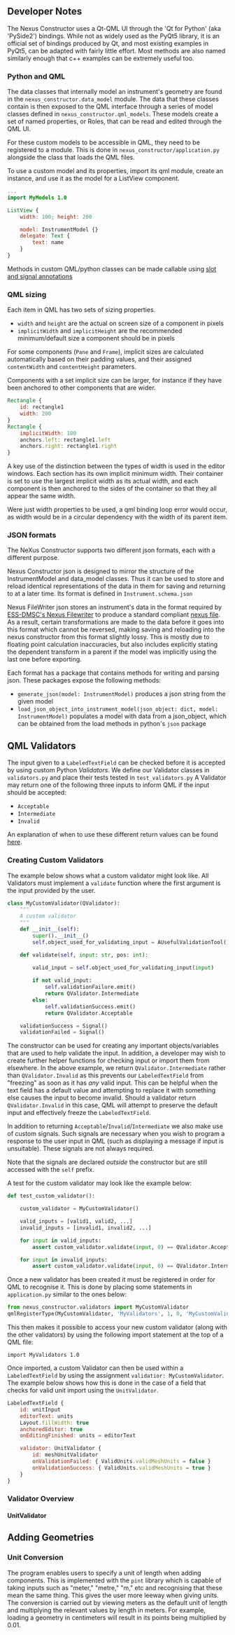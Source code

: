 ## Developer Notes

The Nexus Constructor uses a Qt-QML UI through the 'Qt for Python' (aka
'PySide2') bindings. While not as widely used as the PyQt5 library, it is an
official set of bindings produced by Qt, and most existing examples in PyQt5,
can be adapted with fairly little effort. Most methods are also named similarly
enough that c++ examples can be extremely useful too.

### Python and QML

The data classes that internally model an instrument's geometry are found in the
`nexus_constructor.data_model` module. The data that these classes contain is
then exposed to the QML interface through a series of model classes defined in
`nexus_constructor.qml_models`. These models create a set of named
properties, or Roles, that can be read and edited through the QML UI.

For these custom models to be accessible in QML, they need to be registered to a
module. This is done in `nexus_constructor/application.py` alongside the
class that loads the QML files.

To use a custom model and its properties, import its qml module, create an
instance, and use it as the model for a ListView component.
```qml
...
import MyModels 1.0

ListView {
    width: 100; height: 200

    model: InstrumentModel {}
    delegate: Text {
        text: name
    }
}
```

Methods in custom QML/python classes can be made callable using
[slot and signal annotations](https://wiki.qt.io/Qt_for_Python_Signals_and_Slots)

### QML sizing

Each item in QML has two sets of sizing properties.

- `width` and `height` are the actual on screen size of a component in pixels
- `implicitWidth` and `implicitHeight` are the recommended minimum/default size
a component should be in pixels
 
For some components (`Pane` and `Frame`), implicit sizes are calculated
automatically based on their padding values, and their assigned `contentWidth`
and `contentHeight` parameters.
 
Components with a set implicit size can be larger, for instance if they have
been anchored to other components that are wider.
```qml
Rectangle {
    id: rectangle1
    width: 200
}
Rectangle {
    implicitWidth: 100
    anchors.left: rectangle1.left
    anchors.right: rectangle1.right
}
```
A key use of the distinction between the types of width is used in the editor
windows. Each section has its own implicit minimum width. Their container is set
to use the largest implicit width as its actual width, and each component is
then anchored to the sides of the container so that they all appear the same
width.

Were just width properties to be used, a qml binding loop error would occur, as
width would be in a circular dependency with the width of its parent item.

### JSON formats

The NeXus Constructor supports two different json formats, each with a
different purpose.

Nexus Constructor json is designed to mirror the structure of the 
InstrumentModel and data_model classes. Thus it can be used to store and reload
identical representations of the data in them for saving and returning to at a
later time. Its format is defined in `Instrument.schema.json`

Nexus FileWriter json stores an instrument's data in the format required by
[ESS-DMSC's Nexus Filewriter](https://github.com/ess-dmsc/kafka-to-nexus/)
to produce a standard compliant [nexus file](https://www.nexusformat.org/).
As a result, certain transformations are made to the data before it goes into
this format which cannot be reversed, making saving and reloading into the
nexus constructor from this format slightly lossy. This is mostly due to
floating point calculation inaccuracies, but also includes explicitly stating
the dependent transform in a parent if the model was implicitly using the last
one before exporting.

Each format has a package that contains methods for writing and parsing json.
These packages expose the following methods:

 - `generate_json(model: InstrumentModel)`
 produces a json string from the given model
 - `load_json_object_into_instrument_model(json_object: dict, model: InstrumentModel)`
 populates a model with data from a json_object, which can be obtained from the
 load methods in python's `json` package
 
## QML Validators

The input given to a `LabeledTextField` can be checked before it is accepted by using custom Python _Validators_. We define our Validator classes in `validators.py` and place their tests tested in `test_validators.py`  A Validator may return one of the following three inputs to inform QML if the input should be accepted:
- `Acceptable`
- `Intermediate`
- `Invalid`

An explanation of when to use these different return values can be found [here](https://doc.qt.io/qt-5/qvalidator.html).

### Creating Custom Validators

The example below shows what a custom validator might look like. All Validators must implement a `validate` function where the first argument is the input provided by the user.

```python
class MyCustomValidator(QValidator):
    """
    A custom validator
    """
    def __init__(self):
        super().__init__()
        self.object_used_for_validating_input = AUsefulValidationTool()

    def validate(self, input: str, pos: int):

        valid_input = self.object_used_for_validating_input(input)
        
        if not valid_input:
            self.validationFailure.emit()
            return QValidator.Intermediate
        else:
            self.validationSuccess.emit()
            return QValidator.Acceptable

    validationSuccess = Signal()
    validationFailed = Signal()
```

The constructor can be used for creating any important objects/variables that are used to help validate the input. In addition, a developer may wish to create further helper functions for checking input or import them from elsewhere. In the above example, we return `QValidator.Intermediate` rather than `QValidator.Invalid` as this prevents our `LabeledTextField` from "freezing" as soon as it has _any_ valid input. This can be helpful when the text field has a default value and attempting to replace it with something else causes the input to become invalid. Should a validator return `QValidator.Invalid` in this case, QML will attempt to preserve the default input and effectively freeze the `LabeledTextField`. 

In addition to returning `Acceptable`/`Invalid`/`Intermediate` we also make use of custom signals. Such signals are necessary when you wish to program a response to the user input in QML (such as displaying a message if input is unsuitable). These signals are not always required.

Note that the signals are declared _outside_ the constructor but are still accessed with the `self` prefix.

A test for the custom validator may look like the example below:

```python
def test_custom_validator():

    custom_validator = MyCustomValidator()

    valid_inputs = [valid1, valid2, ...]
    invalid_inputs = [invalid1, invalid2, ...]

    for input in valid_inputs:
        assert custom_validator.validate(input, 0) == QValidator.Acceptable

    for input in invalid_inputs:
        assert custom_validator.validate(input, 0) == QValidator.Intermediate
```

Once a new validator has been created it must be registered in order for QML to recognise it. This is done by placing some statements in `application.py` similar to the ones below:
```python
from nexus_constructor.validators import MyCustomValidator
qmlRegisterType(MyCustomValidator, 'MyValidators', 1, 0, 'MyCustomValidator')
```

This then makes it possible to access your new custom validator (along with the other validators) by using the following import statement at the top of a QML file:  
```
import MyValidators 1.0
```

Once imported, a custom Validator can then be used within a `LabeledTextField` by using the assignment `validatior: MyCustomValidator`. The example below shows how this is done in the case of a field that checks for valid unit import using the `UnitValidator`.  

```qml
LabeledTextField {
    id: unitInput
    editorText: units
    Layout.fillWidth: true
    anchoredEditor: true
    onEditingFinished: units = editorText

    validator: UnitValidator {
        id: meshUnitValidator
        onValidationFailed: { ValidUnits.validMeshUnits = false }
        onValidationSuccess: { ValidUnits.validMeshUnits = true }
    }
}
```

### Validator Overview

#### UnitValidator


## Adding Geometries

### Unit Conversion

The program enables users to specify a unit of length when adding components. This is implemented with the `pint` library which is capable of taking inputs such as "meter," "metre," "m," etc and recognising that these mean the same thing. This gives the user more leeway when giving units. The conversion is carried out by viewing meters as the default unit of length and multiplying the relevant values by length in meters. For example, loading a geometry in centimeters will result in its points being multiplied by 0.01.